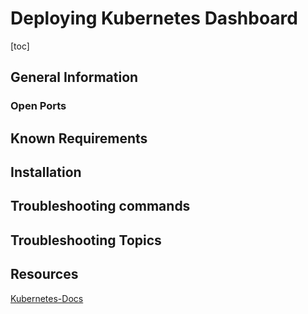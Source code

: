 # Deploying Kubernetes Dashboard

[toc]

## General Information

### Open Ports

## Known Requirements

## Installation

## Troubleshooting commands

## Troubleshooting Topics

## Resources

[Kubernetes-Docs](https://kubernetes.io/docs/tasks/access-application-cluster/web-ui-dashboard/)